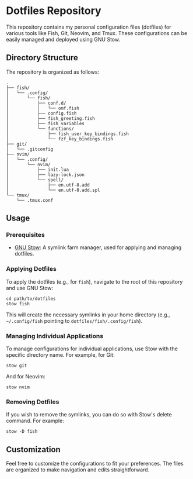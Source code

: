 # Dotfiles Repository

This repository contains my personal configuration files (dotfiles) for various tools like Fish, Git, Neovim, and Tmux. These configurations can be easily managed and deployed using GNU Stow.

## Directory Structure

The repository is organized as follows:

```
.
├── fish/
│   └── .config/
│       └── fish/
│           ├── conf.d/
│           │   └── omf.fish
│           ├── config.fish
│           ├── fish_greeting.fish
│           ├── fish_variables
│           └── functions/
│               ├── fish_user_key_bindings.fish
│               └── fzf_key_bindings.fish
├── git/
│   └── .gitconfig
├── nvim/
│   └── .config/
│       └── nvim/
│           ├── init.lua
│           ├── lazy-lock.json
│           └── spell/
│               ├── en.utf-8.add
│               └── en.utf-8.add.spl
└── tmux/
    └── .tmux.conf
```


## Usage

### Prerequisites

- [GNU Stow](https://www.gnu.org/software/stow/): A symlink farm manager, used for applying and managing dotfiles.

### Applying Dotfiles

To apply the dotfiles (e.g., for `fish`), navigate to the root of this repository and use GNU Stow:

```
cd path/to/dotfiles
stow fish
```

This will create the necessary symlinks in your home directory (e.g., `~/.config/fish` pointing to `dotfiles/fish/.config/fish`).

### Managing Individual Applications

To manage configurations for individual applications, use Stow with the specific directory name. For example, for Git:

```
stow git
```

And for Neovim:

```
stow nvim
```

### Removing Dotfiles

If you wish to remove the symlinks, you can do so with Stow's delete command. For example:

```
stow -D fish
```

## Customization

Feel free to customize the configurations to fit your preferences. The files are organized to make navigation and edits straightforward.
